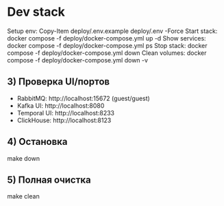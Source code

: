 # Dev stack
Setup env: Copy-Item deploy/.env.example deploy/.env -Force
Start stack: docker compose -f deploy/docker-compose.yml up -d
Show services: docker compose -f deploy/docker-compose.yml ps
Stop stack: docker compose -f deploy/docker-compose.yml down
Clean volumes: docker compose -f deploy/docker-compose.yml down -v


## 3) Проверка UI/портов
- RabbitMQ: http://localhost:15672 (guest/guest)
- Kafka UI: http://localhost:8080
- Temporal UI: http://localhost:8233
- ClickHouse: http://localhost:8123

## 4) Остановка
make down

## 5) Полная очистка
make clean
